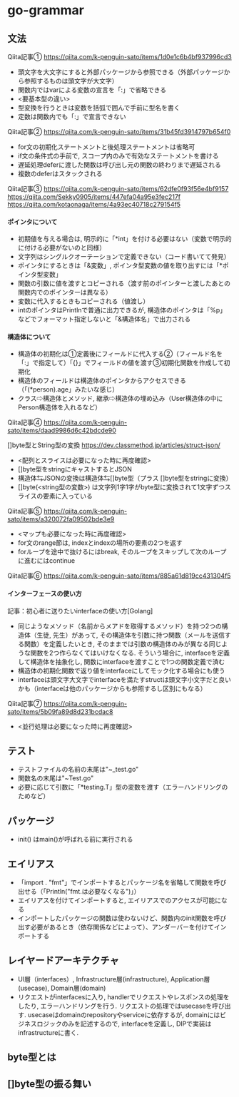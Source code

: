 # go-grammar

## 文法

Qiita記事①
https://qiita.com/k-penguin-sato/items/1d0e1c6b4bf937996cd3

- 頭文字を大文字にすると外部パッケージから参照できる（外部パッケージから参照するものは頭文字が大文字）
- 関数内ではvarによる変数の宣言を「:」で省略できる
- <要基本型の違い>
- 型変換を行うときは変数を括弧で囲んで手前に型名を書く
- 定数は関数内でも「:」で宣言できない

Qiita記事②
https://qiita.com/k-penguin-sato/items/31b45fd3914797b654f0

- for文の初期化ステートメントと後処理ステートメントは省略可
- if文の条件式の手前で, スコープ内のみで有効なステートメントを書ける
- 遅延処理deferに渡した関数は呼び出し元の関数の終わりまで遅延される
- 複数のdeferはスタックされる

Qiita記事③
https://qiita.com/k-penguin-sato/items/62dfe0f93f56e4bf9157
https://qiita.com/Sekky0905/items/447efa04a95e3fec217f
https://qiita.com/kotaonaga/items/4a93ec40718c279154f5

#### ポインタについて
- 初期値を与える場合は, 明示的に「*int」を付ける必要はない（変数で明示的に付ける必要がないのと同様）
- 文字列はシングルクオーテーションで定義できない（コード書いてて発見）
- ポインタにするときは「&変数」, ポインタ型変数の値を取り出すには「*ポインタ型変数」
- 関数の引数に値を渡すとコピーされる（渡す前のポインターと渡したあとの関数内でのポインターは異なる）
- 変数に代入するときもコピーされる（値渡し）
- intのポインタはPrintlnで普通に出力できるが, 構造体のポインタは「%p」などでフォーマット指定しないと「&構造体名」で出力される

#### 構造体について
- 構造体の初期化は①定義後にフィールドに代入する②（フィールド名を「:」で指定して）「{}」でフィールドの値を渡す③初期化関数を作成して初期化
- 構造体のフィールドは構造体のポインタからアクセスできる（「(*person).age」みたいな感じ）
- クラス⇨構造体とメソッド, 継承⇨構造体の埋め込み（User構造体の中にPerson構造体を入れるなど）

Qiita記事④
https://qiita.com/k-penguin-sato/items/daad9986d6c42bdcde90

[]byte型とString型の変換
https://dev.classmethod.jp/articles/struct-json/

- <配列とスライスは必要になった時に再度確認>
- []byte型をstringにキャストするとJSON
- 構造体⇆JSONの変換は構造体⇆[]byte型（プラス []byte型をstringに変換）
- []byte(<string型の変数>) は文字列1字1字がbyte型に変換されて1文字ずつスライスの要素に入っている

Qiita記事⑤
https://qiita.com/k-penguin-sato/items/a320072fa09502bde3e9

- <マップも必要になった時に再度確認>
- for文のrange節は, indexとindexの場所の要素の2つを返す
- forループを途中で抜けるにはbreak, そのループをスキップして次のループに進むにはcontinue

Qiita記事⑥
https://qiita.com/k-penguin-sato/items/885a61d819cc431304f5

#### インターフェースの使い方
記事：初心者に送りたいinterfaceの使い方[Golang]

- 同じようなメソッド（名前からメアドを取得するメソッド）を持つ2つの構造体（生徒, 先生）があって, その構造体を引数に持つ関数（メールを送信する関数）を定義したいとき, そのままでは引数の構造体のみが異なる同じような関数を2つ作らなくてはいけなくなる. そういう場合に, interfaceを定義して構造体を抽象化し, 関数にinterfaceを渡すことで1つの関数定義で済む
- 構造体の初期化関数で返り値をinterfaceにしてモック化する場合にも使う
- interfaceは頭文字大文字でinterfaceを満たすstructは頭文字小文字だと良いかも（interfaceは他のパッケージからも参照するし区別にもなる）

Qiita記事⑦
https://qiita.com/k-penguin-sato/items/5b09fa89d8d231bcdac8

- <並行処理は必要になった時に再度確認>

## テスト

- テストファイルの名前の末尾は"~_test.go"
- 関数名の末尾は"~Test.go"
- 必要に応じて引数に「*testing.T」型の変数を渡す（エラーハンドリングのためなど）

## パッケージ

- init() はmain()が呼ばれる前に実行される

## エイリアス

- 「import . "fmt"」でインポートするとパッケージ名を省略して関数を呼び出せる（「Println("fmt.は必要なくなる")」）
- エイリアスを付けてインポートすると, エイリアスでのアクセスが可能になる
- インポートしたパッケージの関数は使わないけど、関数内のinit関数を呼び出す必要があるとき（依存関係などによって）、アンダーバーを付けてインポートする

## レイヤードアーキテクチャ

- UI層（interfaces）, Infrastructure層(infrastructure), Application層(usecase), Domain層(domain)
- リクエストがinterfacesに入り, handlerでリクエストやレスポンスの処理をしたり, エラーハンドリングを行う. リクエストの処理ではusecaseを呼び出す. usecaseはdomainのrepositoryやserviceに依存するが, domainにはビジネスロジックのみを記述するので, interfaceを定義し, DIPで実装はinfrastructureに書く.

## byte型とは

## []byte型の振る舞い